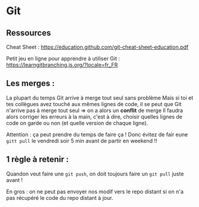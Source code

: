 # Git

## Ressources 

Cheat Sheet : 
https://education.github.com/git-cheat-sheet-education.pdf

Petit jeu en ligne pour apprendre à utiliser Git : 
https://learngitbranching.js.org/?locale=fr_FR

## Les merges :

La plupart du temps Git arrive à merge tout seul sans problème
Mais si toi et tes collègues avez touché aux mêmes lignes de code, il se peut que Git n'arrive pas à merge tout seul => on a alors un **conflit** de merge
Il faudra alors corriger les erreurs à la main, c'est à dire, choisir quelles lignes de code on garde ou non (et quelle version de chaque ligne).

Attention : ça peut prendre du temps de faire ça ! Donc évitez de fair eune `gitt pull` le vendredi soir 5 min avant de partir en weekend !!

## 1 règle à retenir :

Quandon veut faire une `git push`, on doit toujours faire un `git pull` juste avant !

En gros : on ne peut pas envoyer nos modif vers le repo distant si on n'a pas récupéré le code du repo distant à jour.